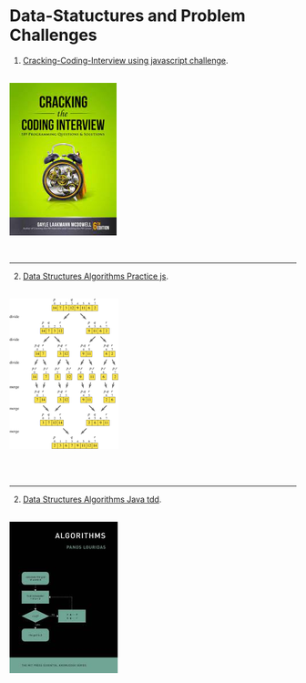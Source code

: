 # Data-Statuctures and Problem Challenges


1. [Cracking-Coding-Interview using javascript challenge](https://github.com/cleophasmashiri/cracking-coding-interview-js).
<br><br>

[![Cracking-Coding-Interview using](cci.jpeg)](https://github.com/cleophasmashiri/cracking-coding-interview-js)

<br>

---

2. [Data Structures Algorithms Practice js](https://github.com/cleophasmashiri/data-structures-algorithms-practice-js).
<br><br>

[![Data Structures-Algorithms-Practice-js](algo.png)](https://github.com/cleophasmashiri/data-structures-algorithms-practice-js)

<br><br>

---

2. [Data Structures Algorithms Java tdd](https://github.com/cleophasmashiri/data-structures-algorithms-java-tdd).
<br><br>

[![Data-structures-Algorithms-Practice-js](algo2.jpeg)](https://github.com/cleophasmashiri/data-structures-algorithms-java-tdd)


